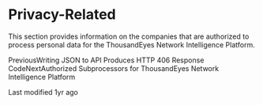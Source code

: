 # Privacy-Related

This section provides information on the companies that are authorized to process personal data for the ThousandEyes Network Intelligence Platform.

PreviousWriting JSON to API Produces HTTP 406 Response CodeNextAuthorized Subprocessors for ThousandEyes Network Intelligence Platform

Last modified 1yr ago
